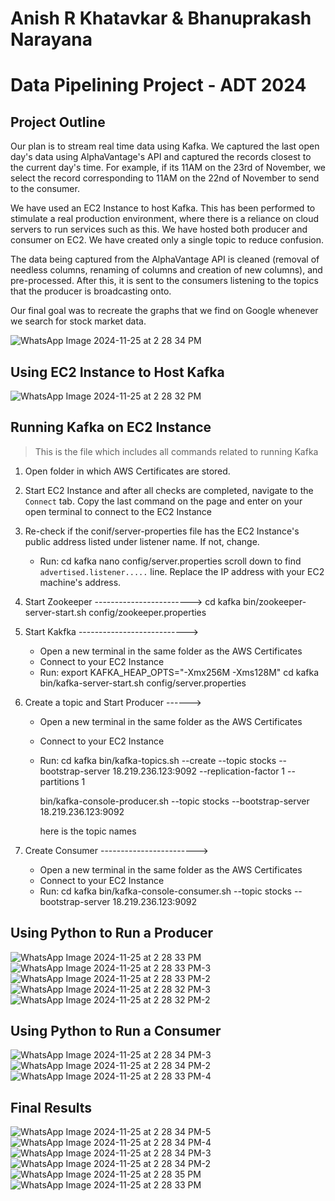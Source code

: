# Anish R Khatavkar & Bhanuprakash Narayana
# Data Pipelining Project - ADT 2024

## Project Outline

Our plan is to stream real time data using Kafka. We captured the last open day's data using AlphaVantage's API and captured the records closest to the current day's time. For example, if its 11AM on the 23rd of November, we select the record corresponding to 11AM on the 22nd of November to send to the consumer. 

We have used an EC2 Instance to host Kafka. This has been performed to stimulate a real production environment, where there is a reliance on cloud servers to run services such as this. We have hosted both producer and consumer on EC2. We have created only a single topic to reduce confusion. 

The data being captured from the AlphaVantage API is cleaned (removal of needless columns, renaming of columns and creation of new columns), and pre-processed. After this, it is sent to the consumers listening to the topics that the producer is broadcasting onto. 

Our final goal was to recreate the graphs that we find on Google whenever we search for stock market data. 

![WhatsApp Image 2024-11-25 at 2 28 34 PM](https://github.com/user-attachments/assets/a29e88d7-198c-4dbd-8d26-d26de976230c)


## Using EC2 Instance to Host Kafka
![WhatsApp Image 2024-11-25 at 2 28 32 PM](https://github.com/user-attachments/assets/d52ed71e-c2ce-475b-8586-9f324deb03b2)

## Running Kafka on EC2 Instance

> This is the file which includes all commands related to running Kafka

1. Open folder in which AWS Certificates are stored.

2. Start EC2 Instance and after all checks are completed, navigate to the `Connect` tab. Copy the last command on the page and 
    enter on your open terminal to connect to the EC2 Instance

3. Re-check if the conif/server-properties file has the EC2 Instance's public address listed under listener name. If not, change.
    * Run:
        cd kafka <press tab to autocomplete>
        nano config/server.properties 
        scroll down to find `advertised.listener.....` line. Replace the IP address with your EC2 machine's address. 

3. Start Zookeeper ------------------------>
    cd kafka <press tab to autocomplete>
    bin/zookeeper-server-start.sh config/zookeeper.properties


4. Start Kakfka --------------------------->
    * Open a new terminal in the same folder as the AWS Certificates
    * Connect to your EC2 Instance
    * Run:
        export KAFKA_HEAP_OPTS="-Xmx256M -Xms128M"
        cd kafka <press tab to autocomplete>
        bin/kafka-server-start.sh config/server.properties


5. Create a topic and Start Producer ------>
    * Open a new terminal in the same folder as the AWS Certificates
    * Connect to your EC2 Instance
    * Run:
        cd kafka <press tab to autocomplete>
        bin/kafka-topics.sh --create --topic stocks --bootstrap-server 18.219.236.123:9092 --replication-factor 1 --partitions 1

        bin/kafka-console-producer.sh --topic stocks --bootstrap-server 18.219.236.123:9092

        here <stocks> is the topic names


6. Create Consumer ------------------------>
    * Open a new terminal in the same folder as the AWS Certificates
    * Connect to your EC2 Instance
    * Run:
        cd kafka <press tab to autocomplete>
        bin/kafka-console-consumer.sh --topic stocks --bootstrap-server 18.219.236.123:9092




## Using Python to Run a Producer
![WhatsApp Image 2024-11-25 at 2 28 33 PM](https://github.com/user-attachments/assets/232a4139-4597-4c84-8707-d3a0d9b0eb3d)
![WhatsApp Image 2024-11-25 at 2 28 33 PM-3](https://github.com/user-attachments/assets/746f6b3e-cb13-4618-8478-e354a7b283ad)
![WhatsApp Image 2024-11-25 at 2 28 33 PM-2](https://github.com/user-attachments/assets/0825010d-5c5c-41cd-a3da-f3ae89e08c73)
![WhatsApp Image 2024-11-25 at 2 28 32 PM-3](https://github.com/user-attachments/assets/73fbbe38-2240-4790-a128-8c858b71293a)
![WhatsApp Image 2024-11-25 at 2 28 32 PM-2](https://github.com/user-attachments/assets/096b8f83-1448-4c02-a75f-687e6555a9f7)


## Using Python to Run a Consumer
![WhatsApp Image 2024-11-25 at 2 28 34 PM-3](https://github.com/user-attachments/assets/9b93891f-b136-45fe-84a3-dbeb09451dd2)
![WhatsApp Image 2024-11-25 at 2 28 34 PM-2](https://github.com/user-attachments/assets/ce4eced6-c527-4685-a147-9635c77cd403)
![WhatsApp Image 2024-11-25 at 2 28 33 PM-4](https://github.com/user-attachments/assets/ea42f0ca-6003-42ae-9d2c-1586f2a6bf12)



## Final Results

![WhatsApp Image 2024-11-25 at 2 28 34 PM-5](https://github.com/user-attachments/assets/7fff7925-aa0c-4817-9418-f174e1c701aa)
![WhatsApp Image 2024-11-25 at 2 28 34 PM-4](https://github.com/user-attachments/assets/0c0b70dc-c845-4a29-856c-82d2f4383116)
![WhatsApp Image 2024-11-25 at 2 28 34 PM-3](https://github.com/user-attachments/assets/a7dde8e9-8c13-4885-94bd-d34fb3bcaa2a)
![WhatsApp Image 2024-11-25 at 2 28 34 PM-2](https://github.com/user-attachments/assets/01099da8-aaec-42d3-96c1-4bdb29ac854e)
![WhatsApp Image 2024-11-25 at 2 28 35 PM](https://github.com/user-attachments/assets/8cef77a7-24c1-4dd3-b15f-bc68a462c36d)
![WhatsApp Image 2024-11-25 at 2 28 33 PM](https://github.com/user-attachments/assets/993d6c02-ac79-4607-a654-b7a3fa03cc2f)



